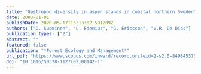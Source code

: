 ```yaml
---
title: "Gastropod diversity in aspen stands in coastal northern Sweden"
date: 2003-01-01
publishDate: 2020-05-17T15:13:02.591209Z
authors: ["O. Suominen", "L. Edenius", "G. Ericsson", "V.R. De Dios"]
publication_types: ["2"]
abstract: ""
featured: false
publication: "*Forest Ecology and Management*"
url_pdf: "https://www.scopus.com/inward/record.uri?eid=2-s2.0-84984537587&doi=10.1016%2fS0378-1127%2802%2900142-1&partnerID=40&md5=9c1f091f3c4a436478118a709610bdf9"
doi: "10.1016/S0378-1127(02)00142-1"
---
```


